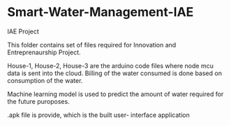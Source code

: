 # Smart-Water-Management-IAE
IAE Project

This folder contains set of files required for Innovation and Entreprenaurship Project.

House-1, House-2, House-3 are the arduino code files where node mcu data is sent into the cloud.
Billing of the water consumed is done based on consumption of the water.

Machine learning model is used to predict the amount of water required for the future puroposes.

.apk file is provide, which is the built user- interface application
